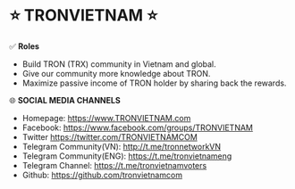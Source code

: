 # ⭐️ **TRONVIETNAM** ⭐️


✅ **Roles**

- Build TRON (TRX) community in Vietnam and global.
- Give our community more knowledge about TRON.
- Maximize passive income of TRON holder by sharing back the rewards.


🌐 **SOCIAL MEDIA CHANNELS**

- Homepage: https://www.TRONVIETNAM.com   
- Facebook:  https://www.facebook.com/groups/TRONVIETNAM 
- Twitter https://twitter.com/TRONVIETNAMCOM 
- Telegram Community(VN): http://t.me/tronnetworkVN
- Telegram Community(ENG): https://t.me/tronvietnameng
- Telegram Channel: https://t.me/tronvietnamvoters
- Github: https://github.com/tronvietnamcom
